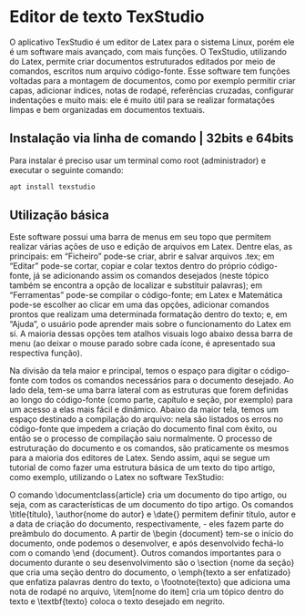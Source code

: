 
# Editor de texto TexStudio

O aplicativo TexStudio é um editor de Latex para o sistema Linux, porém ele é um software mais avançado, com mais funções. O TexStudio, utilizando do Latex, permite criar documentos estruturados editados por meio de comandos, escritos num arquivo código-fonte. Esse software tem funções voltadas para a montagem de documentos, como por exemplo permitir criar capas, adicionar índices, notas de rodapé, referências cruzadas, configurar indentações e muito mais: ele é muito útil para se realizar formatações limpas e bem organizadas em documentos textuais.


## Instalação via linha de comando | 32bits e 64bits

Para instalar é preciso usar um terminal como root (administrador) e executar o seguinte comando:

```sh
apt install texstudio
```

## Utilização básica

Este software possui uma barra de menus em seu topo que permitem realizar várias ações de uso e edição de arquivos em Latex. Dentre elas, as principais: em “Ficheiro” pode-se criar, abrir e salvar arquivos .tex; em “Editar” pode-se cortar, copiar e colar textos dentro do próprio código-fonte, já se adicionando assim os comandos desejados (neste tópico também se encontra a opção de localizar e substituir palavras); em “Ferramentas” pode-se compilar o código-fonte; em Latex e Matemática pode-se escolher ao clicar em uma das opções, adicionar comandos prontos que realizam uma determinada formatação dentro do texto; e, em “Ajuda”, o usuário pode aprender mais sobre o funcionamento do Latex em si. 
A maioria dessas opções tem atalhos visuais logo abaixo dessa barra de menu (ao deixar o mouse parado sobre cada ícone, é apresentado sua respectiva função).

 Na divisão da tela maior e principal, temos o espaço para digitar o código-fonte com todos os comandos necessários para o documento desejado.  Ao lado dela, tem-se uma barra lateral com as estruturas que forem definidas ao longo do código-fonte (como parte, capítulo e seção, por exemplo) para um acesso a elas mais fácil e dinâmico.  Abaixo da maior tela, temos um espaço destinado a compilação do arquivo: nela são listados os erros no código-fonte que impedem a criação do documento final com êxito, ou então se o processo de compilação saiu normalmente.
O processo de estruturação do documento e os comandos, são praticamente os mesmos para a maioria dos editores de Latex. Sendo assim,  aqui se segue um tutorial de como fazer uma estrutura básica de um texto do tipo artigo, como exemplo, utilizando o Latex no software TexStudio:

O comando \documentclass{article} cria um documento do tipo artigo, ou seja, com as características de um documento do tipo artigo. Os comandos \title{título}, \author{nome do autor} e \date{} permitem definir título, autor e a data de criação do documento, respectivamente, - eles fazem parte do preâmbulo do documento. A partir de \begin {document} tem-se o início do documento, onde podemos o desenvolver, e após desenvolvido fechá-lo com o comando \end {document}. Outros comandos importantes para o documento durante o seu desenvolvimento são o \section {nome da seção} que cria uma seção dentro do documento, o \emph{texto a ser enfatizado} que enfatiza palavras dentro do texto, o \footnote{texto} que adiciona uma nota de rodapé no arquivo, \item[nome do item] cria um tópico dentro do texto e \textbf{texto} coloca o texto desejado em negrito.
